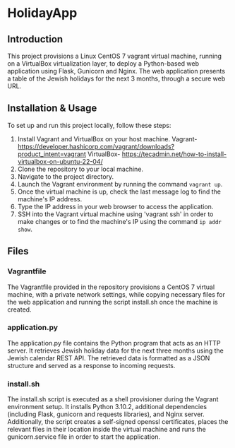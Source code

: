 # HolidayApp

## Introduction

This project provisions a Linux CentOS 7 vagrant virtual machine, running on a VirtualBox virtualization layer, to deploy a Python-based web application using Flask, Gunicorn and Nginx.
The web application presents a table of the Jewish holidays for the next 3 months, through a secure web URL.


## Installation & Usage

To set up and run this project locally, follow these steps:

1. Install Vagrant and VirtualBox on your host machine.
Vagrant- https://developer.hashicorp.com/vagrant/downloads?product_intent=vagrant
VirtualBox- https://tecadmin.net/how-to-install-virtualbox-on-ubuntu-22-04/
2. Clone the repository to your local machine.	
3. Navigate to the project directory.
4. Launch the Vagrant environment by running the command `vagrant up`.
5. Once the virtual machine is up, check the last message log to find the machine's IP address.
6. Type the IP address in your web browser to access the application.
7. SSH into the Vagrant virtual machine using 'vagrant ssh' in order to make changes or to find the machine's IP using the command `ip addr show`.


## Files

### Vagrantfile
The Vagrantfile provided in the repository provisions a CentOS 7 virtual machine, with a private network settings, while copying necessary files for the web application and running the script install.sh once the machine is created.

### application.py
The application.py file contains the Python program that acts as an HTTP server. It retrieves Jewish holiday data for the next three months using the Jewish calendar REST API. The retrieved data is formatted as a JSON structure and served as a response to incoming requests.

### install.sh
The install.sh script is executed as a shell provisioner during the Vagrant environment setup. It installs Python 3.10.2, additional dependencies (including Flask, gunicorn and requests libraries), and Nginx server.
Additionally, the script creates a self-signed openssl certificates, places the relevant files in their location inside the virtual machine and runs the gunicorn.service file in order to start the application.

